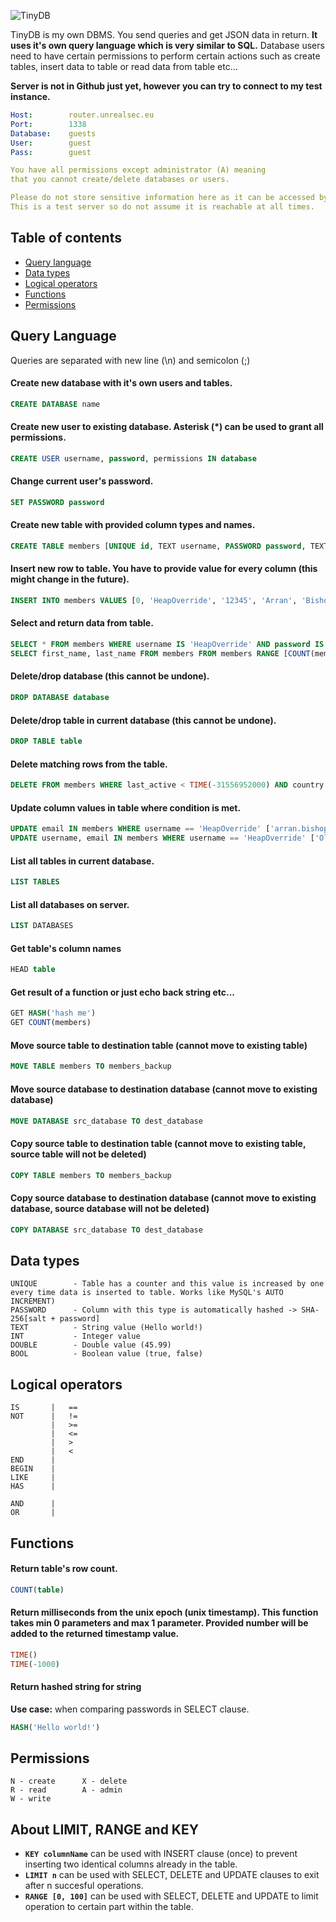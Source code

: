 ![TinyDB](https://i.ibb.co/dJFcpMT/tinydb3.png)

TinyDB is my own DBMS. You send queries and get JSON data in return. 
**It uses it's own query language which is very similar to SQL.** 
Database users need to have certain permissions to perform certain actions such as create tables, 
insert data to table or read data from table etc...

**Server is not in Github just yet, however you can try to connect to my test instance.**
```yaml
Host:        router.unrealsec.eu
Port:        1338
Database:    guests
User:        guest
Pass:        guest

You have all permissions except administrator (A) meaning 
that you cannot create/delete databases or users.

Please do not store sensitive information here as it can be accessed by another user!
This is a test server so do not assume it is reachable at all times.
```

## Table of contents
- [Query language](#query-language)
- [Data types](#data-types)
- [Logical operators](#logical-operators)
- [Functions](#functions)
- [Permissions](#permissions)

## Query Language
Queries are separated with new line (\n) and semicolon (;)

#### Create new database with it's own users and tables.
```sql
CREATE DATABASE name
```
#### Create new user to existing database. Asterisk (\*) can be used to grant all permissions.
```sql
CREATE USER username, password, permissions IN database
```
#### Change current user's password.
```sql
SET PASSWORD password
```
#### Create new table with provided column types and names.
```sql
CREATE TABLE members [UNIQUE id, TEXT username, PASSWORD password, TEXT first_name, TEXT last_name, LONG member_since]
```
#### Insert new row to table. You have to provide value for every column (this might change in the future).
```sql
INSERT INTO members VALUES [0, 'HeapOverride', '12345', 'Arran', 'Bishop', 1587076575533] KEY username
```
#### Select and return data from table.
```sql
SELECT * FROM members WHERE username IS 'HeapOverride' AND password IS HASH('12345') LIMIT 1
SELECT first_name, last_name FROM members FROM members RANGE [COUNT(members, -25), COUNT(members)]
```
#### Delete/drop database (this cannot be undone).
```sql
DROP DATABASE database
```
#### Delete/drop table in current database (this cannot be undone).
```sql
DROP TABLE table
```
#### Delete matching rows from the table.
```sql
DELETE FROM members WHERE last_active < TIME(-31556952000) AND country NOT 'Finland'
```
#### Update column values in table where condition is met.
```sql
UPDATE email IN members WHERE username == 'HeapOverride' ['arran.bishop89@aol.com'] LIMIT 1
UPDATE username, email IN members WHERE username == 'HeapOverride' ['Old name is boring', 'arran.bishop89@aol.com'] LIMIT 1
```
#### List all tables in current database.
```sql
LIST TABLES
```
#### List all databases on server.
```sql
LIST DATABASES
```
#### Get table's column names
```sql
HEAD table
```
#### Get result of a function or just echo back string etc...
```sql
GET HASH('hash me')
GET COUNT(members)
```
#### Move source table to destination table (cannot move to existing table)
```sql
MOVE TABLE members TO members_backup
```
#### Move source database to destination database (cannot move to existing database)
```sql
MOVE DATABASE src_database TO dest_database
```
#### Copy source table to destination table (cannot move to existing table, source table will not be deleted)
```sql
COPY TABLE members TO members_backup
```
#### Copy source database to destination database (cannot move to existing database, source database will not be deleted)
```sql
COPY DATABASE src_database TO dest_database
```

## Data types
```
UNIQUE        - Table has a counter and this value is increased by one every time data is inserted to table. Works like MySQL's AUTO INCREMENT)
PASSWORD      - Column with this type is automatically hashed -> SHA-256[salt + password]
TEXT          - String value (Hello world!)
INT           - Integer value
DOUBLE        - Double value (45.99)
BOOL          - Boolean value (true, false)
```

## Logical operators
```
IS       |   ==
NOT      |   !=
         |   >=
         |   <=
         |   >
         |   <
END      |   
BEGIN    |   
LIKE     |   
HAS      |   

AND      |   
OR       |
```

## Functions

#### Return table's row count.
```sql
COUNT(table)
```
#### Return milliseconds from the unix epoch (unix timestamp). This function takes min 0 parameters and max 1 parameter. Provided number will be added to the returned timestamp value.
```sql
TIME()
TIME(-1000)
```
#### Return hashed string for string
**Use case:** when comparing passwords in SELECT clause.
```sql
HASH('Hello world!')
```

## Permissions
```
N - create      X - delete
R - read        A - admin
W - write
```

## About LIMIT, RANGE and KEY
- **``KEY columnName``** can be used with INSERT clause (once) to prevent inserting two identical columns already in the table.
- **``LIMIT n``** can be used with SELECT, DELETE and UPDATE clauses to exit after n succesful operations.
- **``RANGE [0, 100]``** can be used with SELECT, DELETE and UPDATE to limit operation to certain part within the table.
